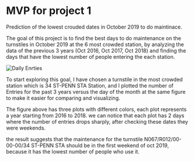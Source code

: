 # MVP for project 1 
Prediction of the lowest crouded dates in October 2019 to do maintinace.

The goal of this project is to find the best days to do maintenance on the turnstiles in October 2019 at the 6 most crowded station, by analyzing the data of the previous 3 years (Oct 2016, Oct 2017, Oct 2018) and finding the days that have the lowest number of people entering the each station.

![Daily Enrties](https://user-images.githubusercontent.com/90555117/136074981-0382ea1a-8950-4bcf-b43d-0ed67b24bf22.png)

To start exploring this goal, I have chosen a turnstile in the most crowded station which is 34 ST-PENN STA Station, and I plotted the number of Entries for the past 3 years versus the day of the month at the same figure to make it easier for comparing and visualizing.

The figure above has three plots with different colors, each plot represents a year starting from 2016 to 2018. we can notice that each plot has 2 days where the number of entries drops sharply, after checking these dates they were weekends.

the result suggests that the maintenance for the turnstile N067/R012/00-00-00/34 ST-PENN STA should be in the first weekend of oct 2019, because it has the lowest number of people who use it.
